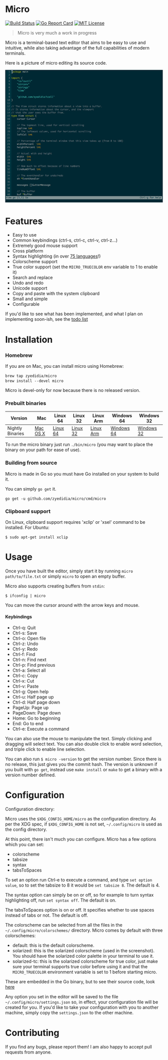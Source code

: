 # Micro

[![Build Status](https://travis-ci.org/zyedidia/micro.svg?branch=master)](https://travis-ci.org/zyedidia/micro)
[![Go Report Card](http://goreportcard.com/badge/zyedidia/micro)](http://goreportcard.com/report/zyedidia/micro)
[![MIT License](https://img.shields.io/badge/license-MIT-blue.svg)](https://github.com/zyedidia/micro/blob/master/LICENSE)

> Micro is very much a work in progress

Micro is a terminal-based text editor that aims to be easy to use and intuitive, while also taking advantage of the full capabilities
of modern terminals.

Here is a picture of micro editing its source code.

![Screenshot](./screenshot.png)

# Features

* Easy to use
* Common keybindings (ctrl-s, ctrl-c, ctrl-v, ctrl-z...)
* Extremely good mouse support
* Cross platform
* Syntax highlighting (in over [75 languages](runtime/syntax)!)
* Colorscheme support
* True color support (set the `MICRO_TRUECOLOR` env variable to 1 to enable it)
* Search and replace
* Undo and redo
* Unicode support
* Copy and paste with the system clipboard
* Small and simple
* Configurable

If you'd like to see what has been implemented, and what I plan on implementing soon-ish, see the [todo list](todolist.md)

# Installation

### Homebrew

If you are on Mac, you can install micro using Homebrew:

```
brew tap zyedidia/micro
brew install --devel micro
```

Micro is devel-only for now because there is no released version.

### Prebuilt binaries
| Version | Mac | Linux 64 | Linux 32 | Linux Arm | Windows 64 | Windows 32 |
| ------- | --- |---|---|---|---|---|
| Nightly Binaries | [Mac OS X](http://zbyedidia.webfactional.com/micro/binaries/micro-osx.tar.gz) | [Linux 64](http://zbyedidia.webfactional.com/micro/binaries/micro-linux64.tar.gz) | [Linux 32](http://zbyedidia.webfactional.com/micro/binaries/micro-linux32.tar.gz) | [Linux Arm](http://zbyedidia.webfactional.com/micro/binaries/micro-linux-arm.tar.gz) | [Windows 64](http://zbyedidia.webfactional.com/micro/binaries/micro-win64.tar.gz) | [Windows 32](http://zbyedidia.webfactional.com/micro/binaries/micro-win32.tar.gz)

To run the micro binary just run `./bin/micro` (you may want to place the binary on your path for ease of use).

### Building from source

Micro is made in Go so you must have Go installed on your system to build it.

You can simply `go get` it.

```
go get -u github.com/zyedidia/micro/cmd/micro
```

### Clipboard support

On Linux, clipboard support requires 'xclip' or 'xsel' command to be installed. For Ubuntu:

```
$ sudo apt-get install xclip
```

# Usage

Once you have built the editor, simply start it by running `micro path/to/file.txt` or simply `micro` to open an empty buffer.

Micro also supports creating buffers from `stdin`:

```
$ ifconfig | micro
```

You can move the cursor around with the arrow keys and mouse.

#### Keybindings

* Ctrl-q:   Quit
* Ctrl-s:   Save
* Ctrl-o:   Open file
* Ctrl-z:   Undo
* Ctrl-y:   Redo
* Ctrl-f:   Find
* Ctrl-n:   Find next
* Ctrl-p:   Find previous
* Ctrl-a:   Select all
* Ctrl-c:   Copy
* Ctrl-x:   Cut
* Ctrl-v:   Paste
* Ctrl-g:   Open help
* Ctrl-u:   Half page up
* Ctrl-d:   Half page down
* PageUp:   Page up
* PageDown: Page down
* Home:     Go to beginning
* End:      Go to end
* Ctrl-e:   Execute a command

You can also use the mouse to manipulate the text. Simply clicking and dragging will select text. You can also double click
to enable word selection, and triple click to enable line selection.

You can also run `$ micro -version` to get the version number. Since there is no release, this just gives you the
commit hash. The version is unknown if you built with `go get`, instead use `make install` or `make` to get a binary
with a version number defined.

# Configuration

Configuration directory:

Micro uses the `$XDG_CONFIG_HOME/micro` as the configuration directory. As per the XDG spec,
if `$XDG_CONFIG_HOME` is not set, `~/.config/micro` is used as the config directory.

At this point, there isn't much you can configure.
Micro has a few options which you can set:

* colorscheme
* tabsize
* syntax
* tabsToSpaces

To set an option run Ctrl-e to execute a command, and type `set option value`, so to set the tabsize to 8 it would be `set tabsize 8`. The default is 4.

The syntax option can simply be on or off, so for example to turn syntax highlighting off, run `set syntax off`. The default is on.

The tabsToSpaces option is on or off. It specifies whether to use spaces instead of tabs or not. The default is off.

The colorscheme can be selected from all the files in the `~/.config/micro/colorschemes/` directory. Micro comes by default with three colorschemes:

* default: this is the default colorscheme.
* solarized: this is the solarized colorscheme (used in the screenshot). You should have the solarized color palette in your terminal to use it.
* solarized-tc: this is the solarized colorscheme for true color, just make sure your terminal supports true color before using it and that the `MICRO_TRUECOLOR` environment variable is set to 1 before starting micro.

These are embedded in the Go binary, but to see their source code, look [here](./runtime/colorschemes)

Any option you set in the editor will be saved to the file `~/.config/micro/settings.json` so, in effect, your configuration file will be created
for you. If you'd like to take your configuration with you to another machine, simply copy the `settings.json` to the other machine.

# Contributing

If you find any bugs, please report them! I am also happy to accept pull requests from anyone.
